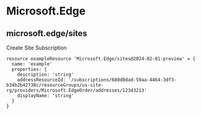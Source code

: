 # Microsoft.Edge

## microsoft.edge/sites

Create Site Subscription
```bicep
resource exampleResource 'Microsoft.Edge/sites@2024-02-01-preview' = {
  name: 'example'
  properties: {
    description: 'string'
    addressResourceId: '/subscriptions/680d0dad-59aa-4464-3df3-b34b2b42738c/resourceGroups/us-site-rg/providers/Microsoft.EdgeOrder/addresses/12343213'
    displayName: 'string'
  }
}
```
